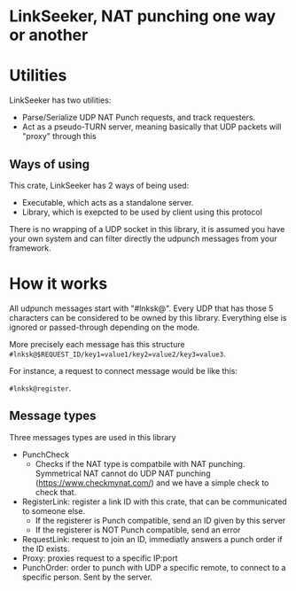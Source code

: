 
# LinkSeeker, NAT punching one way or another

# Utilities

LinkSeeker has two utilities:

* Parse/Serialize UDP NAT Punch requests, and track requesters.
* Act as a pseudo-TURN server, meaning basically that UDP packets will "proxy" through this

## Ways of using

This crate, LinkSeeker has 2 ways of being used:

* Executable, which acts as a standalone server.
* Library, which is exepcted to be used by client using this protocol

There is no wrapping of a UDP socket in this library, it is assumed you have your own system and can filter
directly the udpunch messages from your framework.

# How it works

All udpunch messages start with "#lnksk@". Every UDP that has those 5 characters can be considered to be owned by this
library. Everything else is ignored or passed-through depending on the mode.

More precisely each message has this structure `#lnksk@$REQUEST_ID/key1=value1/key2=value2/key3=value3`.

For instance, a request to connect message would be like this:

`#lnksk@register`.

## Message types

Three messages types are used in this library

* PunchCheck
    * Checks if the NAT type is compatbile with NAT punching. Symmetrical NAT cannot do UDP NAT punching (https://www.checkmynat.com/)
    and we have a simple check to check that.
* RegisterLink: register a link ID with this crate, that can be communicated to someone else.
    * If the registerer is Punch compatible, send an ID given by this server
    * If the registerer is NOT Punch compatible, send an error
* RequestLink: request to join an ID, immediatly answers a punch order if the ID exists.
* Proxy: proxies request to a specific IP:port
* PunchOrder: order to punch with UDP a specific remote, to connect to a specific person. Sent by the server.